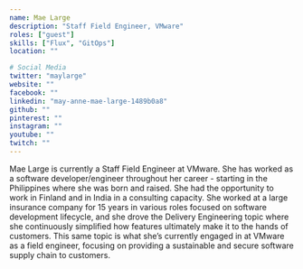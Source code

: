 ```yaml
---
name: Mae Large
description: "Staff Field Engineer, VMware"
roles: ["guest"]
skills: ["Flux", "GitOps"]
location: ""

# Social Media 
twitter: "maylarge"
website: ""
facebook: ""
linkedin: "may-anne-mae-large-1489b0a8"
github: ""
pinterest: ""
instagram: ""
youtube: ""
twitch: ""
---
```


Mae Large is currently a Staff Field Engineer at VMware. She has worked as a software developer/engineer throughout her career - starting in the Philippines where she was born and raised. She had the opportunity to work in Finland and in India in a consulting capacity. She worked at a large insurance company for 15 years in various roles focused on software development lifecycle, and she drove the Delivery Engineering topic where she continuously simplified how features ultimately make it to the hands of customers. This same topic is what she’s currently engaged in at VMware as a field engineer, focusing on providing a sustainable and secure software supply chain to customers.

<!--more-->


<!-- ## Highlights

{{< youtube id="_8Zobz7qbqo" class="youtube-video-shortcode" >}} -->
